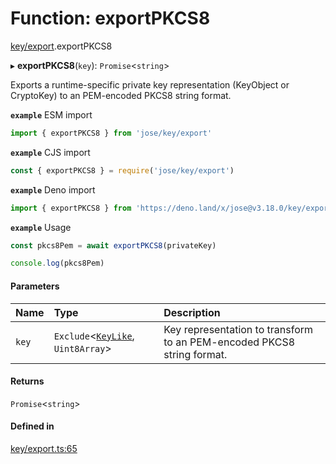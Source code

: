 # Function: exportPKCS8

[key/export](../modules/key_export.md).exportPKCS8

▸ **exportPKCS8**(`key`): `Promise`<`string`\>

Exports a runtime-specific private key representation (KeyObject or CryptoKey) to an PEM-encoded PKCS8 string format.

**`example`** ESM import
```js
import { exportPKCS8 } from 'jose/key/export'
```

**`example`** CJS import
```js
const { exportPKCS8 } = require('jose/key/export')
```

**`example`** Deno import
```js
import { exportPKCS8 } from 'https://deno.land/x/jose@v3.18.0/key/export.ts'
```

**`example`** Usage
```js
const pkcs8Pem = await exportPKCS8(privateKey)

console.log(pkcs8Pem)
```

#### Parameters

| Name | Type | Description |
| :------ | :------ | :------ |
| `key` | `Exclude`<[`KeyLike`](../types/types.KeyLike.md), `Uint8Array`\> | Key representation to transform to an PEM-encoded PKCS8 string format. |

#### Returns

`Promise`<`string`\>

#### Defined in

[key/export.ts:65](https://github.com/panva/jose/blob/v3.18.0/src/key/export.ts#L65)
